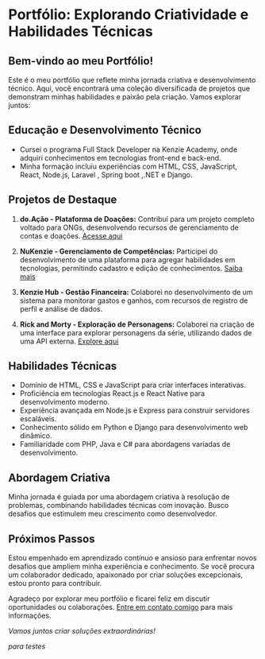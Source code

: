 # Portfólio: Explorando Criatividade e Habilidades Técnicas

## Bem-vindo ao meu Portfólio!

Este é o meu portfólio que reflete minha jornada criativa e desenvolvimento técnico. Aqui, você encontrará uma coleção diversificada de projetos que demonstram minhas habilidades e paixão pela criação. Vamos explorar juntos:

## Educação e Desenvolvimento Técnico

- Cursei o programa Full Stack Developer na Kenzie Academy, onde adquiri conhecimentos em tecnologias front-end e back-end.
- Minha formação incluiu experiências com HTML, CSS, JavaScript, React, Node.js, Laravel , Spring boot ,.NET e Django.

## Projetos de Destaque

1. **do.Ação - Plataforma de Doações:** Contribuí para um projeto completo voltado para ONGs, desenvolvendo recursos de gerenciamento de contas e doações. [Acesse aqui](https://do-acao.vercel.app/)

2. **NuKenzie - Gerenciamento de Competências:** Participei do desenvolvimento de uma plataforma para agregar habilidades em tecnologias, permitindo cadastro e edição de conhecimentos. [Saiba mais](https://react-entrega-s1-template-nu-kenzie-natanga.vercel.app/)

3. **Kenzie Hub - Gestão Financeira:** Colaborei no desenvolvimento de um sistema para monitorar gastos e ganhos, com recursos de registro de perfil e análise de dados.

4. **Rick and Morty - Exploração de Personagens:** Colaborei na criação de uma interface para explorar personagens da série, utilizando dados de uma API externa. [Explore aqui](https://rickandmory.vercel.app/)

## Habilidades Técnicas

- Domínio de HTML, CSS e JavaScript para criar interfaces interativas.
- Proficiência em tecnologias React.js e React Native para desenvolvimento moderno.
- Experiência avançada em Node.js e Express para construir servidores escaláveis.
- Conhecimento sólido em Python e Django para desenvolvimento web dinâmico.
- Familiaridade com PHP, Java e C# para abordagens variadas de desenvolvimento.

## Abordagem Criativa

Minha jornada é guiada por uma abordagem criativa à resolução de problemas, combinando habilidades técnicas com inovação. Busco desafios que estimulem meu crescimento como desenvolvedor.

## Próximos Passos

Estou empenhado em aprendizado contínuo e ansioso para enfrentar novos desafios que ampliem minha experiência e conhecimento. Se você procura um colaborador dedicado, apaixonado por criar soluções excepcionais, estou pronto para contribuir.

Agradeço por explorar meu portfólio e ficarei feliz em discutir oportunidades ou colaborações. [Entre em contato comigo](https://natangaf.bohr.io/) para mais informações.

*Vamos juntos criar soluções extraordinárias!*


*para testes*